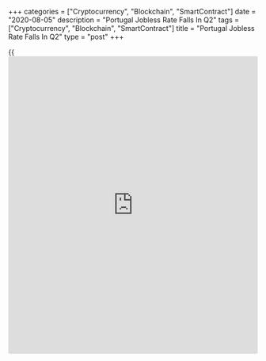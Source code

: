 +++
categories = ["Cryptocurrency", "Blockchain", "SmartContract"]
date = "2020-08-05"
description = "Portugal Jobless Rate Falls In Q2"
tags = ["Cryptocurrency", "Blockchain", "SmartContract"]
title = "Portugal Jobless Rate Falls In Q2"
type = "post"
+++

{{<iframe id="large-banner" src="https://www.bounty.group/#slide=8.0" width="100%" height="600" scrolling="no" style="border: 0px solid rgb(216, 221, 230); border-radius: 3px;">}}

Portugal's jobless rate fell in the second quarter, figures from
Statistics Portugal showed on Wednesday.

The unemployment rate eased to 5.6 percent in the second quarter from
6.7 percent in the previous three months.

In the corresponding period last year, the jobless rate was 6.8 percent.

The number of unemployed decreased by 20 percent to 278,400 persons in
the second quarter from 348,100 in the previous three months.

The number of employed persons decreased by 2.8 percent or by 134,700
persons to 4.73 million in the second quarter compared to the previous
quarter.

For comments and feedback [contact](https://www.playgroundfx.com/contact/): editorial@rtt[news](https://www.letsplayfx.com/blog/forex-news-website/).com

[Economic News][1]

 **What parts of the world are seeing the best (and worst) economic
performances lately? Click[here][2] to check out our [Econ Scorecard][2]
and find out! See up-to-the-moment [ranking](https://www.playgroundfx.com/blog/crypto-exchange-ranking/)s for the best and worst
performers in [GDP][3], [unemployment rate][4], [inflation][5] and much
more.**

   1. www.rtt[news](https://www.letsplayfx.com/blog/forex-news-website/).com/Content/EconomicNews.aspx
   2. www.rtt[news](https://www.letsplayfx.com/blog/forex-news-website/).com/economic-scorecard/world-rank/unemployment-rate/highest-performance.aspx
   3. www.rtt[news](https://www.letsplayfx.com/blog/forex-news-website/).com/economic-scorecard/world-rank/GDP/highest-performance.aspx
   4. www.rtt[news](https://www.letsplayfx.com/blog/forex-news-website/).com/economic-scorecard/world-rank/unemployment-rate/lowest-performance.aspx
   5. www.rtt[news](https://www.letsplayfx.com/blog/forex-news-website/).com/economic-scorecard/world-rank/CPI/highest-performance.aspx